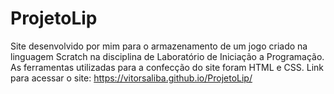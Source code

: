 # ProjetoLip
Site desenvolvido por mim para o armazenamento de um jogo criado na linguagem Scratch na disciplina de Laboratório de Iniciação a Programação. As ferramentas utilizadas para a confecção do site foram HTML e CSS. Link para acessar o site: https://vitorsaliba.github.io/ProjetoLip/
